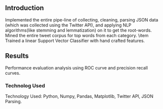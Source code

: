 
## Introduction
Implemented the entire pipe-line of collecting, cleaning, parsing JSON data (which was collected using the Twitter API), and applying NLP algorithms(like stemming and lemmatization) on it to get the root-words.
Mined the entire tweet corpus for top words from each category. \item Trained a linear Support Vector Classifier with hand crafted features. 

## Results
Performance evaluation analysis using ROC curve and precision recall curves.

### Technolog Used
Technology Used: Python, Numpy, Pandas, Matplotlib, Twitter API, JSON Parsing.
